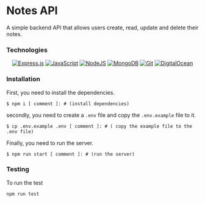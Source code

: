 # Notes API

A simple backend API that allows users create, read, update and delete their notes.


### Technologies

<div align="center">

  <a href="">![Express.js](https://img.shields.io/badge/express.js-%23404d59.svg?style=for-the-badge&logo=express&logoColor=%2361DAFB)</a>
  <a href="">![JavaScript](https://img.shields.io/badge/javascript-%23323330.svg?style=for-the-badge&logo=javascript&logoColor=%23F7DF1E)</a>
  <a href="">![NodeJS](https://img.shields.io/badge/node.js-6DA55F?style=for-the-badge&logo=node.js&logoColor=white)</a>
  <a href="">![MongoDB](https://img.shields.io/badge/MongoDB-%234ea94b.svg?style=for-the-badge&logo=mongodb&logoColor=white)</a>
  <a href="">![Git](https://img.shields.io/badge/git-%23F05033.svg?style=for-the-badge&logo=git&logoColor=white)</a>
  <a href="">![DigitalOcean](https://img.shields.io/badge/DigitalOcean-%230167ff.svg?style=for-the-badge&logo=digitalOcean&logoColor=white)</a>
  
</div>

### Installation
First, you need to install the dependencies.
```
$ npm i [ comment ]: # (install dependencies)
```
secondly, you need to create a `.env` file and copy the `.env.example` file to it.
```
$ cp .env.example .env [ comment ]: # ( copy the example file to the .env file)
```
Finally, you need to run the server.
```
$ npm run start [ comment ]: # (run the server) 
```

### Testing
To run the test
```
npm run test
```
